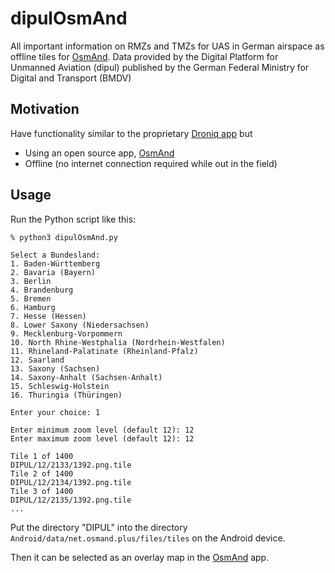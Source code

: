 # dipulOsmAnd

All important information on RMZs and TMZs for UAS in German airspace as offline tiles for [OsmAnd](https://osmand.net/). Data provided by the Digital Platform for Unmanned Aviation (dipul) published by the German Federal Ministry for Digital and Transport (BMDV)

## Motivation

Have functionality similar to the proprietary [Droniq app](https://droniq.de/droniq-app/) but
* Using an open source app, [OsmAnd](https://osmand.net/)
* Offline (no internet connection required while out in the field)

## Usage

Run the Python script like this:

```
% python3 dipulOsmAnd.py

Select a Bundesland:
1. Baden-Württemberg
2. Bavaria (Bayern)
3. Berlin
4. Brandenburg
5. Bremen
6. Hamburg
7. Hesse (Hessen)
8. Lower Saxony (Niedersachsen)
9. Mecklenburg-Vorpommern
10. North Rhine-Westphalia (Nordrhein-Westfalen)
11. Rhineland-Palatinate (Rheinland-Pfalz)
12. Saarland
13. Saxony (Sachsen)
14. Saxony-Anhalt (Sachsen-Anhalt)
15. Schleswig-Holstein
16. Thuringia (Thüringen)

Enter your choice: 1

Enter minimum zoom level (default 12): 12
Enter maximum zoom level (default 12): 12

Tile 1 of 1400
DIPUL/12/2133/1392.png.tile
Tile 2 of 1400
DIPUL/12/2134/1392.png.tile
Tile 3 of 1400
DIPUL/12/2135/1392.png.tile
...
```

Put the directory "DIPUL" into the directory `Android/data/net.osmand.plus/files/tiles` on the Android device.

Then it can be selected as an overlay map in the [OsmAnd](https://osmand.net/) app.
